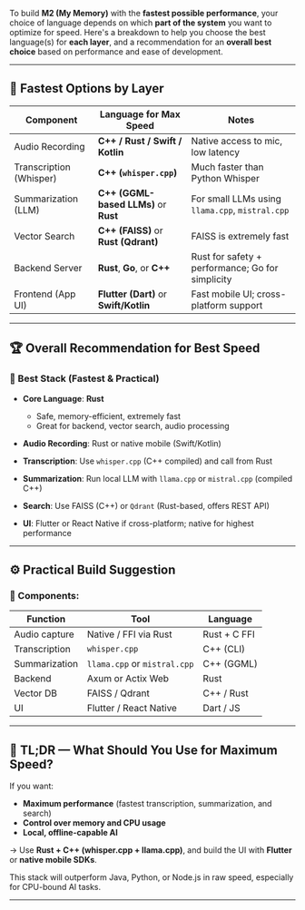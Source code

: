 To build **M2 (My Memory)** with the **fastest possible performance**, your choice of language depends on which **part of the system** you want to optimize for speed. Here's a breakdown to help you choose the best language(s) for **each layer**, and a recommendation for an **overall best choice** based on performance and ease of development.

---

## 🚀 Fastest Options by Layer

| Component               | Language for Max Speed                 | Notes                                            |
| ----------------------- | -------------------------------------- | ------------------------------------------------ |
| Audio Recording         | **C++ / Rust / Swift / Kotlin**        | Native access to mic, low latency                |
| Transcription (Whisper) | **C++ (`whisper.cpp`)**                | Much faster than Python Whisper                  |
| Summarization (LLM)     | **C++ (GGML-based LLMs)** or **Rust**  | For small LLMs using `llama.cpp`, `mistral.cpp`  |
| Vector Search           | **C++ (FAISS)** or **Rust (Qdrant)**   | FAISS is extremely fast                          |
| Backend Server          | **Rust**, **Go**, or **C++**           | Rust for safety + performance; Go for simplicity |
| Frontend (App UI)       | **Flutter (Dart)** or **Swift/Kotlin** | Fast mobile UI; cross-platform support           |

---

## 🏆 **Overall Recommendation for Best Speed**

### 🔹 Best Stack (Fastest & Practical)

* **Core Language**: **Rust**

  * Safe, memory-efficient, extremely fast
  * Great for backend, vector search, audio processing
* **Audio Recording**: Rust or native mobile (Swift/Kotlin)
* **Transcription**: Use `whisper.cpp` (C++ compiled) and call from Rust
* **Summarization**: Run local LLM with `llama.cpp` or `mistral.cpp` (compiled C++)
* **Search**: Use FAISS (C++) or `Qdrant` (Rust-based, offers REST API)
* **UI**: Flutter or React Native if cross-platform; native for highest performance

---

## ⚙️ Practical Build Suggestion

### 🔧 Components:

| Function      | Tool                         | Language     |
| ------------- | ---------------------------- | ------------ |
| Audio capture | Native / FFI via Rust        | Rust + C FFI |
| Transcription | `whisper.cpp`                | C++ (CLI)    |
| Summarization | `llama.cpp` or `mistral.cpp` | C++ (GGML)   |
| Backend       | Axum or Actix Web            | Rust         |
| Vector DB     | FAISS / Qdrant               | C++ / Rust   |
| UI            | Flutter / React Native       | Dart / JS    |

---

## 🧠 TL;DR — **What Should You Use for Maximum Speed?**

If you want:

* **Maximum performance** (fastest transcription, summarization, and search)
* **Control over memory and CPU usage**
* **Local, offline-capable AI**

→ Use **Rust + C++ (whisper.cpp + llama.cpp)**, and build the UI with **Flutter** or **native mobile SDKs**.

This stack will outperform Java, Python, or Node.js in raw speed, especially for CPU-bound AI tasks.

---

